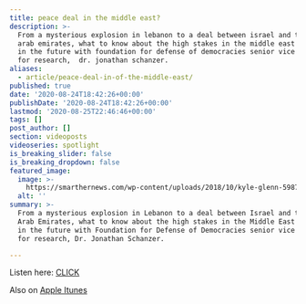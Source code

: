 ```yaml
---
title: peace deal in the middle east?
description: >-
  From a mysterious explosion in lebanon to a deal between israel and the united
  arab emirates, what to know about the high stakes in the middle east now and
  in the future with foundation for defense of democracies senior vice president
  for research,  dr. jonathan schanzer.
aliases:
  - article/peace-deal-in-of-the-middle-east/
published: true
date: '2020-08-24T18:42:26+00:00'
publishDate: '2020-08-24T18:42:26+00:00'
lastmod: '2020-08-25T22:46:46+00:00'
tags: []
post_author: []
section: videoposts
videoseries: spotlight
is_breaking_slider: false
is_breaking_dropdown: false
featured_image:
  image: >-
    https://smarthernews.com/wp-content/uploads/2018/10/kyle-glenn-598701-unsplash-min-scaled.jpg
  alt: ''
summary: >-
  From a mysterious explosion in Lebanon to a deal between Israel and the United
  Arab Emirates, what to know about the high stakes in the Middle East now and
  in the future with Foundation for Defense of Democracies senior vice president
  for research, Dr. Jonathan Schanzer.

---
```

Listen here: [CLICK](\"https://smarthernews.libsyn.com/peace-deal-in-of-the-middle-east\")

Also on [Apple Itunes](\"https://podcasts.apple.com/us/podcast/peace-deal-in-of-the-middle-east/id1395519638?i=1000489039073\")